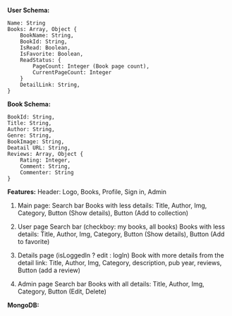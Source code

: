 **User Schema:**

    Name: String
    Books: Array, Object {
        BookName: String,
        BookId: String,
        IsRead: Boolean,
        IsFavorite: Boolean,
        ReadStatus: {
            PageCount: Integer (Book page count),
            CurrentPageCount: Integer
        }
        DetailLink: String,
    }


**Book Schema:**

    BookId: String,
    Title: String,
    Author: String,
    Genre: String,
    BookImage: String,
    Deatail URL: String,
    Reviews: Array, Object {
        Rating: Integer,
        Comment: String,
        Commenter: String
    }

**Features:**
Header: Logo, Books, Profile, Sign in, Admin

1. Main page:
Search bar
Books with less details: Title, Author, Img, Category, Button (Show details), Button (Add to collection)

2. User page
Search bar (checkboy: my books, all books)
Books with less details: Title, Author, Img, Category, Button (Show details), Button (Add to favorite)

3. Details page (isLoggedIn ? edit : logIn)
Book with more details from the detail link: Title, Author, Img, Category, description, pub year, reviews, Button (add a review)

3. Admin page
Search bar
Books with all details: Title, Author, Img, Category, Button (Edit, Delete)

**MongoDB:**
